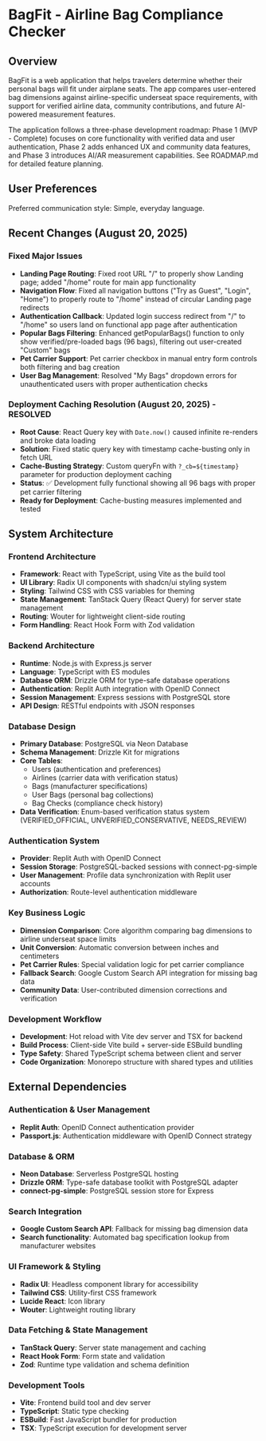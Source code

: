# BagFit - Airline Bag Compliance Checker

## Overview

BagFit is a web application that helps travelers determine whether their personal bags will fit under airplane seats. The app compares user-entered bag dimensions against airline-specific underseat space requirements, with support for verified airline data, community contributions, and future AI-powered measurement features.

The application follows a three-phase development roadmap: Phase 1 (MVP - Complete) focuses on core functionality with verified data and user authentication, Phase 2 adds enhanced UX and community data features, and Phase 3 introduces AI/AR measurement capabilities. See ROADMAP.md for detailed feature planning.

## User Preferences

Preferred communication style: Simple, everyday language.

## Recent Changes (August 20, 2025)

### Fixed Major Issues
- **Landing Page Routing**: Fixed root URL "/" to properly show Landing page; added "/home" route for main app functionality
- **Navigation Flow**: Fixed all navigation buttons ("Try as Guest", "Login", "Home") to properly route to "/home" instead of circular Landing page redirects
- **Authentication Callback**: Updated login success redirect from "/" to "/home" so users land on functional app page after authentication
- **Popular Bags Filtering**: Enhanced getPopularBags() function to only show verified/pre-loaded bags (96 bags), filtering out user-created "Custom" bags
- **Pet Carrier Support**: Pet carrier checkbox in manual entry form controls both filtering and bag creation
- **User Bag Management**: Resolved "My Bags" dropdown errors for unauthenticated users with proper authentication checks

### Deployment Caching Resolution (August 20, 2025) - RESOLVED
- **Root Cause**: React Query key with `Date.now()` caused infinite re-renders and broke data loading
- **Solution**: Fixed static query key with timestamp cache-busting only in fetch URL
- **Cache-Busting Strategy**: Custom queryFn with `?_cb=${timestamp}` parameter for production deployment caching
- **Status**: ✅ Development fully functional showing all 96 bags with proper pet carrier filtering
- **Ready for Deployment**: Cache-busting measures implemented and tested

## System Architecture

### Frontend Architecture
- **Framework**: React with TypeScript, using Vite as the build tool
- **UI Library**: Radix UI components with shadcn/ui styling system
- **Styling**: Tailwind CSS with CSS variables for theming
- **State Management**: TanStack Query (React Query) for server state management
- **Routing**: Wouter for lightweight client-side routing
- **Form Handling**: React Hook Form with Zod validation

### Backend Architecture
- **Runtime**: Node.js with Express.js server
- **Language**: TypeScript with ES modules
- **Database ORM**: Drizzle ORM for type-safe database operations
- **Authentication**: Replit Auth integration with OpenID Connect
- **Session Management**: Express sessions with PostgreSQL store
- **API Design**: RESTful endpoints with JSON responses

### Database Design
- **Primary Database**: PostgreSQL via Neon Database
- **Schema Management**: Drizzle Kit for migrations
- **Core Tables**: 
  - Users (authentication and preferences)
  - Airlines (carrier data with verification status)
  - Bags (manufacturer specifications)
  - User Bags (personal bag collections)
  - Bag Checks (compliance check history)
- **Data Verification**: Enum-based verification status system (VERIFIED_OFFICIAL, UNVERIFIED_CONSERVATIVE, NEEDS_REVIEW)

### Authentication System
- **Provider**: Replit Auth with OpenID Connect
- **Session Storage**: PostgreSQL-backed sessions with connect-pg-simple
- **User Management**: Profile data synchronization with Replit user accounts
- **Authorization**: Route-level authentication middleware

### Key Business Logic
- **Dimension Comparison**: Core algorithm comparing bag dimensions to airline underseat space limits
- **Unit Conversion**: Automatic conversion between inches and centimeters
- **Pet Carrier Rules**: Special validation logic for pet carrier compliance
- **Fallback Search**: Google Custom Search API integration for missing bag data
- **Community Data**: User-contributed dimension corrections and verification

### Development Workflow
- **Development**: Hot reload with Vite dev server and TSX for backend
- **Build Process**: Client-side Vite build + server-side ESBuild bundling
- **Type Safety**: Shared TypeScript schema between client and server
- **Code Organization**: Monorepo structure with shared types and utilities

## External Dependencies

### Authentication & User Management
- **Replit Auth**: OpenID Connect authentication provider
- **Passport.js**: Authentication middleware with OpenID Connect strategy

### Database & ORM
- **Neon Database**: Serverless PostgreSQL hosting
- **Drizzle ORM**: Type-safe database toolkit with PostgreSQL adapter
- **connect-pg-simple**: PostgreSQL session store for Express

### Search Integration
- **Google Custom Search API**: Fallback for missing bag dimension data
- **Search functionality**: Automated bag specification lookup from manufacturer websites

### UI Framework & Styling
- **Radix UI**: Headless component library for accessibility
- **Tailwind CSS**: Utility-first CSS framework
- **Lucide React**: Icon library
- **Wouter**: Lightweight routing library

### Data Fetching & State Management
- **TanStack Query**: Server state management and caching
- **React Hook Form**: Form state and validation
- **Zod**: Runtime type validation and schema definition

### Development Tools
- **Vite**: Frontend build tool and dev server
- **TypeScript**: Static type checking
- **ESBuild**: Fast JavaScript bundler for production
- **TSX**: TypeScript execution for development server